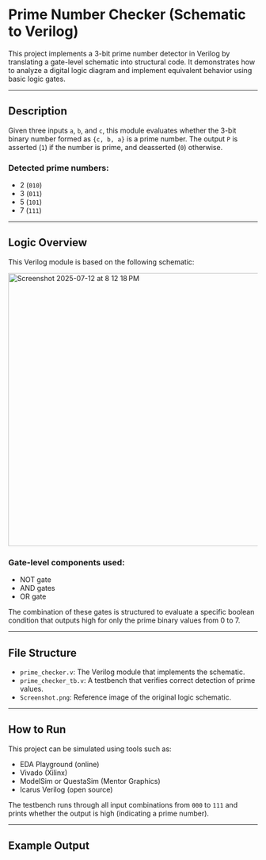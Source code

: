 # Prime Number Checker (Schematic to Verilog)

This project implements a 3-bit prime number detector in Verilog by translating a gate-level schematic into structural code. It demonstrates how to analyze a digital logic diagram and implement equivalent behavior using basic logic gates.

---

## Description

Given three inputs `a`, `b`, and `c`, this module evaluates whether the 3-bit binary number formed as `{c, b, a}` is a prime number. The output `P` is asserted (`1`) if the number is prime, and deasserted (`0`) otherwise.

### Detected prime numbers:
- 2 (`010`)
- 3 (`011`)
- 5 (`101`)
- 7 (`111`)

---

## Logic Overview

This Verilog module is based on the following schematic:

<img width="957" height="550" alt="Screenshot 2025-07-12 at 8 12 18 PM" src="https://github.com/user-attachments/assets/fc7732d0-75b8-4e1c-b7ec-5acd2f8b52a4" />


### Gate-level components used:
- NOT gate
- AND gates
- OR gate

The combination of these gates is structured to evaluate a specific boolean condition that outputs high for only the prime binary values from 0 to 7.

---

## File Structure

- `prime_checker.v`: The Verilog module that implements the schematic.
- `prime_checker_tb.v`: A testbench that verifies correct detection of prime values.
- `Screenshot.png`: Reference image of the original logic schematic.

---

## How to Run

This project can be simulated using tools such as:

- EDA Playground (online)
- Vivado (Xilinx)
- ModelSim or QuestaSim (Mentor Graphics)
- Icarus Verilog (open source)

The testbench runs through all input combinations from `000` to `111` and prints whether the output is high (indicating a prime number).

---

## Example Output

